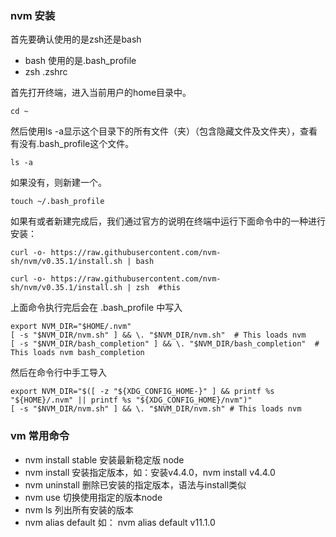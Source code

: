 ### nvm 安装
首先要确认使用的是zsh还是bash
- bash 使用的是.bash_profile
- zsh .zshrc

首先打开终端，进入当前用户的home目录中。

```
cd ~
```

然后使用ls -a显示这个目录下的所有文件（夹）（包含隐藏文件及文件夹），查看有没有.bash_profile这个文件。

```
ls -a
```

如果没有，则新建一个。


```
touch ~/.bash_profile
```

如果有或者新建完成后，我们通过官方的说明在终端中运行下面命令中的一种进行安装：

```
curl -o- https://raw.githubusercontent.com/nvm-sh/nvm/v0.35.1/install.sh | bash

curl -o- https://raw.githubusercontent.com/nvm-sh/nvm/v0.35.1/install.sh | zsh  #this
```

上面命令执行完后会在 .bash_profile 中写入

```
export NVM_DIR="$HOME/.nvm"
[ -s "$NVM_DIR/nvm.sh" ] && \. "$NVM_DIR/nvm.sh"  # This loads nvm
[ -s "$NVM_DIR/bash_completion" ] && \. "$NVM_DIR/bash_completion"  # This loads nvm bash_completion
```

然后在命令行中手工导入


```
export NVM_DIR="$([ -z "${XDG_CONFIG_HOME-}" ] && printf %s "${HOME}/.nvm" || printf %s "${XDG_CONFIG_HOME}/nvm")"
[ -s "$NVM_DIR/nvm.sh" ] && \. "$NVM_DIR/nvm.sh" # This loads nvm
```

### vm 常用命令
- nvm install stable  安装最新稳定版 node
- nvm install <version>  安装指定版本，如：安装v4.4.0，nvm install v4.4.0
- nvm uninstall <version>  删除已安装的指定版本，语法与install类似
- nvm use <version>  切换使用指定的版本node
- nvm ls  列出所有安装的版本
- nvm alias default <version>  如： nvm alias default v11.1.0